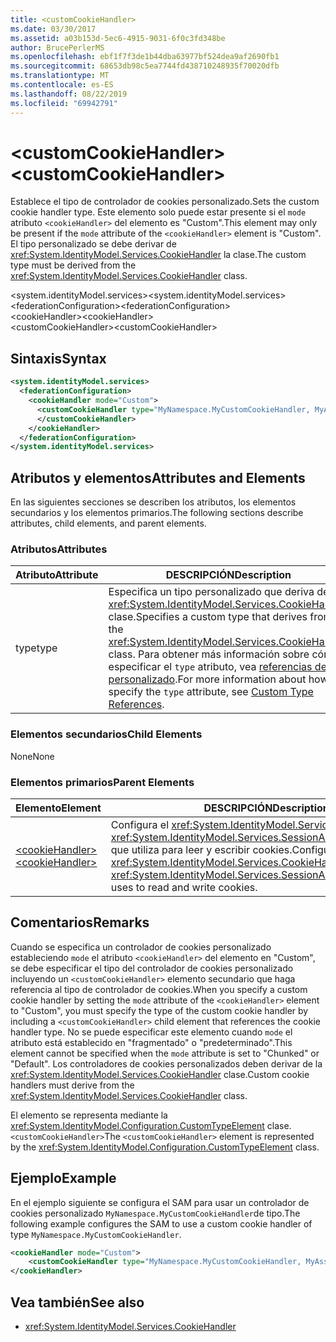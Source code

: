 ```yaml
---
title: <customCookieHandler>
ms.date: 03/30/2017
ms.assetid: a03b153d-5ec6-4915-9031-6f0c3fd348be
author: BrucePerlerMS
ms.openlocfilehash: ebf1f7f3de1b44dba63977bf524dea9af2690fb1
ms.sourcegitcommit: 68653db98c5ea7744fd438710248935f70020dfb
ms.translationtype: MT
ms.contentlocale: es-ES
ms.lasthandoff: 08/22/2019
ms.locfileid: "69942791"
---
```

# <a name="customcookiehandler"></a><span data-ttu-id="633be-101">\<customCookieHandler></span><span class="sxs-lookup"><span data-stu-id="633be-101">\<customCookieHandler></span></span>
<span data-ttu-id="633be-102">Establece el tipo de controlador de cookies personalizado.</span><span class="sxs-lookup"><span data-stu-id="633be-102">Sets the custom cookie handler type.</span></span> <span data-ttu-id="633be-103">Este elemento solo puede estar presente si el `mode` atributo `<cookieHandler>` del elemento es "Custom".</span><span class="sxs-lookup"><span data-stu-id="633be-103">This element may only be present if the `mode` attribute of the `<cookieHandler>` element is "Custom".</span></span> <span data-ttu-id="633be-104">El tipo personalizado se debe derivar de <xref:System.IdentityModel.Services.CookieHandler> la clase.</span><span class="sxs-lookup"><span data-stu-id="633be-104">The custom type must be derived from the <xref:System.IdentityModel.Services.CookieHandler> class.</span></span>  
  
 <span data-ttu-id="633be-105">\<system.identityModel.services></span><span class="sxs-lookup"><span data-stu-id="633be-105">\<system.identityModel.services></span></span>  
<span data-ttu-id="633be-106">\<federationConfiguration></span><span class="sxs-lookup"><span data-stu-id="633be-106">\<federationConfiguration></span></span>  
<span data-ttu-id="633be-107">\<cookieHandler></span><span class="sxs-lookup"><span data-stu-id="633be-107">\<cookieHandler></span></span>  
<span data-ttu-id="633be-108">\<customCookieHandler></span><span class="sxs-lookup"><span data-stu-id="633be-108">\<customCookieHandler></span></span>  
  
## <a name="syntax"></a><span data-ttu-id="633be-109">Sintaxis</span><span class="sxs-lookup"><span data-stu-id="633be-109">Syntax</span></span>  
  
```xml  
<system.identityModel.services>  
  <federationConfiguration>  
    <cookieHandler mode="Custom">  
      <customCookieHandler type="MyNamespace.MyCustomCookieHandler, MyAssembly" >  
      </customCookieHandler>  
    </cookieHandler>  
  </federationConfiguration>  
</system.identityModel.services>  
```  
  
## <a name="attributes-and-elements"></a><span data-ttu-id="633be-110">Atributos y elementos</span><span class="sxs-lookup"><span data-stu-id="633be-110">Attributes and Elements</span></span>  
 <span data-ttu-id="633be-111">En las siguientes secciones se describen los atributos, los elementos secundarios y los elementos primarios.</span><span class="sxs-lookup"><span data-stu-id="633be-111">The following sections describe attributes, child elements, and parent elements.</span></span>  
  
### <a name="attributes"></a><span data-ttu-id="633be-112">Atributos</span><span class="sxs-lookup"><span data-stu-id="633be-112">Attributes</span></span>  
  
|<span data-ttu-id="633be-113">Atributo</span><span class="sxs-lookup"><span data-stu-id="633be-113">Attribute</span></span>|<span data-ttu-id="633be-114">DESCRIPCIÓN</span><span class="sxs-lookup"><span data-stu-id="633be-114">Description</span></span>|  
|---------------|-----------------|  
|<span data-ttu-id="633be-115">type</span><span class="sxs-lookup"><span data-stu-id="633be-115">type</span></span>|<span data-ttu-id="633be-116">Especifica un tipo personalizado que deriva de la <xref:System.IdentityModel.Services.CookieHandler> clase.</span><span class="sxs-lookup"><span data-stu-id="633be-116">Specifies a custom type that derives from the <xref:System.IdentityModel.Services.CookieHandler> class.</span></span> <span data-ttu-id="633be-117">Para obtener más información sobre cómo especificar el `type` atributo, vea [referencias de tipo personalizado](../windows-workflow-foundation/index.md).</span><span class="sxs-lookup"><span data-stu-id="633be-117">For more information about how to specify the `type` attribute, see [Custom Type References](../windows-workflow-foundation/index.md).</span></span>|  
  
### <a name="child-elements"></a><span data-ttu-id="633be-118">Elementos secundarios</span><span class="sxs-lookup"><span data-stu-id="633be-118">Child Elements</span></span>  
 <span data-ttu-id="633be-119">None</span><span class="sxs-lookup"><span data-stu-id="633be-119">None</span></span>  
  
### <a name="parent-elements"></a><span data-ttu-id="633be-120">Elementos primarios</span><span class="sxs-lookup"><span data-stu-id="633be-120">Parent Elements</span></span>  
  
|<span data-ttu-id="633be-121">Elemento</span><span class="sxs-lookup"><span data-stu-id="633be-121">Element</span></span>|<span data-ttu-id="633be-122">DESCRIPCIÓN</span><span class="sxs-lookup"><span data-stu-id="633be-122">Description</span></span>|  
|-------------|-----------------|  
|[<span data-ttu-id="633be-123">\<cookieHandler></span><span class="sxs-lookup"><span data-stu-id="633be-123">\<cookieHandler></span></span>](cookiehandler.md)|<span data-ttu-id="633be-124">Configura el <xref:System.IdentityModel.Services.CookieHandler> <xref:System.IdentityModel.Services.SessionAuthenticationModule> que utiliza para leer y escribir cookies.</span><span class="sxs-lookup"><span data-stu-id="633be-124">Configures the <xref:System.IdentityModel.Services.CookieHandler> that the <xref:System.IdentityModel.Services.SessionAuthenticationModule> uses to read and write cookies.</span></span>|  
  
## <a name="remarks"></a><span data-ttu-id="633be-125">Comentarios</span><span class="sxs-lookup"><span data-stu-id="633be-125">Remarks</span></span>  
 <span data-ttu-id="633be-126">Cuando se especifica un controlador de cookies personalizado estableciendo `mode` el atributo `<cookieHandler>` del elemento en "Custom", se debe especificar el tipo del controlador de cookies personalizado incluyendo un `<customCookieHandler>` elemento secundario que haga referencia al tipo de controlador de cookies.</span><span class="sxs-lookup"><span data-stu-id="633be-126">When you specify a custom cookie handler by setting the `mode` attribute of the `<cookieHandler>` element to "Custom", you must specify the type of the custom cookie handler by including a `<customCookieHandler>` child element that references the cookie handler type.</span></span> <span data-ttu-id="633be-127">No se puede especificar este elemento cuando `mode` el atributo está establecido en "fragmentado" o "predeterminado".</span><span class="sxs-lookup"><span data-stu-id="633be-127">This element cannot be specified when the `mode` attribute is set to "Chunked" or "Default".</span></span> <span data-ttu-id="633be-128">Los controladores de cookies personalizados deben derivar de la <xref:System.IdentityModel.Services.CookieHandler> clase.</span><span class="sxs-lookup"><span data-stu-id="633be-128">Custom cookie handlers must derive from the <xref:System.IdentityModel.Services.CookieHandler> class.</span></span>  
  
 <span data-ttu-id="633be-129">El elemento se representa mediante la <xref:System.IdentityModel.Configuration.CustomTypeElement> clase. `<customCookieHandler>`</span><span class="sxs-lookup"><span data-stu-id="633be-129">The `<customCookieHandler>` element is represented by the <xref:System.IdentityModel.Configuration.CustomTypeElement> class.</span></span>  
  
## <a name="example"></a><span data-ttu-id="633be-130">Ejemplo</span><span class="sxs-lookup"><span data-stu-id="633be-130">Example</span></span>  
 <span data-ttu-id="633be-131">En el ejemplo siguiente se configura el SAM para usar un controlador de cookies personalizado `MyNamespace.MyCustomCookieHandler`de tipo.</span><span class="sxs-lookup"><span data-stu-id="633be-131">The following example configures the SAM to use a custom cookie handler of type `MyNamespace.MyCustomCookieHandler`.</span></span>  
  
```xml  
<cookieHandler mode="Custom">  
    <customCookieHandler type="MyNamespace.MyCustomCookieHandler, MyAssembly" />  
</cookieHandler>  
```  
  
## <a name="see-also"></a><span data-ttu-id="633be-132">Vea también</span><span class="sxs-lookup"><span data-stu-id="633be-132">See also</span></span>

- <xref:System.IdentityModel.Services.CookieHandler>

